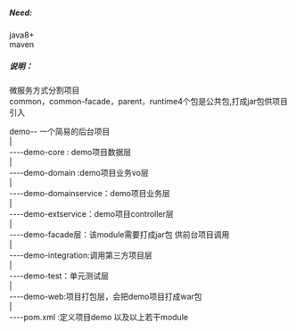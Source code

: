 <h5>Need: </h5>
    java8+   <br>
    maven    <br>

<h5>说明：</h5>
微服务方式分割项目 <br>
common，common-facade，parent，runtime4个包是公共包,打成jar包供项目引入 <br>

demo-- 一个简易的后台项目                  <br>
     | <br>
      ----demo-core : demo项目数据层       <br>
     | <br>
      ----demo-domain :demo项目业务vo层    <br>
     | <br>
      ----demo-domainservice：demo项目业务层 <br>
     | <br>
      ----demo-extservice：demo项目controller层 <br>
     | <br>
      ----demo-facade层：该module需要打成jar包 供前台项目调用 <br>
     | <br>
      ----demo-integration:调用第三方项目层 <br>
     | <br>
      ----demo-test：单元测试层 <br>
     | <br>
      ----demo-web:项目打包层，会把demo项目打成war包 <br>
     | <br>
      ----pom.xml :定义项目demo  以及以上若干module    <br>    